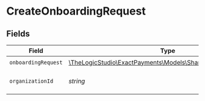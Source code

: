 # CreateOnboardingRequest


## Fields

| Field                                                                                                     | Type                                                                                                      | Required                                                                                                  | Description                                                                                               |
| --------------------------------------------------------------------------------------------------------- | --------------------------------------------------------------------------------------------------------- | --------------------------------------------------------------------------------------------------------- | --------------------------------------------------------------------------------------------------------- |
| `onboardingRequest`                                                                                       | [\TheLogicStudio\ExactPayments\Models\Shared\OnboardingRequest](../../Models/Shared/OnboardingRequest.md) | :heavy_check_mark:                                                                                        | N/A                                                                                                       |
| `organizationId`                                                                                          | *string*                                                                                                  | :heavy_check_mark:                                                                                        | The Organization identifier.                                                                              |
